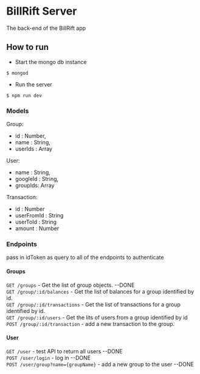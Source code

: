 # BillRift Server
The back-end of the BillRift app

## How to run
- Start the mongo db instance
```
$ mongod
```
- Run the server  
```
$ npm run dev
```

### Models
Group:
  - id : Number,
  - name : String,
  - userIds : Array
  
User:
  - name : String,
  - googleId : String,
  - groupIds: Array

Transaction:  
  - id : Number  
  - userFromId : String  
  - userToId :  String  
  - amount : Number  
  
### Endpoints 
pass in idToken as query to all of the endpoints to authenticate  
#### Groups
`GET /groups` - Get the list of group objects. --DONE  
`GET /group/:id/balances` - Get the list of balances for a group identified by id.  
`GET /group/:id/transactions` - Get the list of transactions for a group identified by id.  
`GET /group/:id/users` - Get the lits of users from a group identified by id  
`POST /group/:id/transaction` - add a new transaction to the group.  
#### User
`GET /user` - test API to return all users --DONE  
`POST /user/login` - log in --DONE  
`POST /user/group?name={groupName}` - add a new group to the user --DONE    
